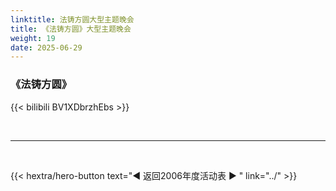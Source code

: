```yaml
---
linktitle: 法铸方圆大型主题晚会
title: 《法铸方圆》大型主题晚会
weight: 19
date: 2025-06-29
---
```


### 《法铸方圆》

{{< bilibili BV1XDbrzhEbs >}}

<br>
<hr>
<br>

{{< hextra/hero-button text="◀ 返回2006年度活动表 ▶ " link="../" >}}